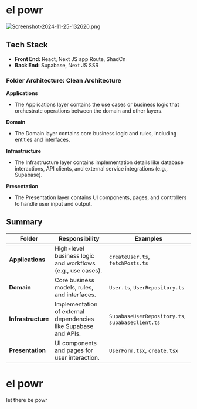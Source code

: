 # el powr
[![Screenshot-2024-11-25-132620.png](https://i.postimg.cc/fbHSCrMr/Screenshot-2024-11-25-132620.png)](https://postimg.cc/kVb5Xw6Q)

## Tech Stack

- **Front End:**  React, Next JS app Route, ShadCn
- **Back End:**   Supabase, Next JS SSR

### Folder Architecture: Clean Architecture

**Applications**
- The Applications layer contains the use cases or business logic that orchestrate operations between the domain and other layers.

**Domain**
- The Domain layer contains core business logic and rules, including entities and interfaces.

**Infrastructure**
- The Infrastructure layer contains implementation details like database interactions, API clients, and external service integrations (e.g., Supabase).

**Presentation**
- The Presentation layer contains UI components, pages, and controllers to handle user input and output.

## Summary

| **Folder**          | **Responsibility**                                                                                              | **Examples**                                |
|----------------------|--------------------------------------------------------------------------------------------------------------|--------------------------------------------|
| **Applications**     | High-level business logic and workflows (e.g., use cases).                                                   | `createUser.ts`, `fetchPosts.ts`           |
| **Domain**           | Core business models, rules, and interfaces.                                                                 | `User.ts`, `UserRepository.ts`             |
| **Infrastructure**   | Implementation of external dependencies like Supabase and APIs.                                              | `SupabaseUserRepository.ts`, `supabaseClient.ts` |
| **Presentation**     | UI components and pages for user interaction.                                                                | `UserForm.tsx`, `create.tsx`               |
# el powr
let there be powr
